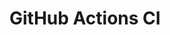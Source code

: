 # GitHub Actions CI




































































































































































































































































































































































































































































































































































































































































































































































































































































































































































































































































































































































































































































































































































































































































































































































































































































































































































































































































































































































































































































































































































































































































































































































































































































































































































































































